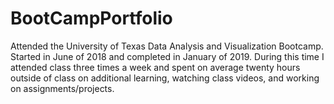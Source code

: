 # BootCampPortfolio

Attended the University of Texas Data Analysis and Visualization Bootcamp. Started in June of 2018 and completed in January of 2019. During this time I attended class three times a week and spent on average twenty hours outside of class on additional learning, watching class videos, and working on assignments/projects.



